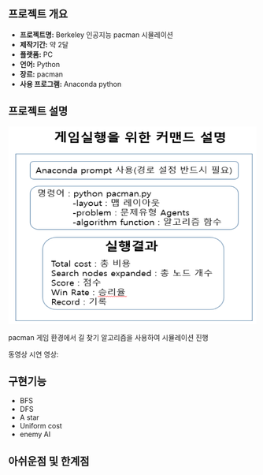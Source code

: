 ## 프로젝트 개요

* **프로젝트명:** Berkeley 인공지능 pacman 시뮬레이션
* **제작기간:** 약 2달 
* **플랫폼:** PC
* **언어:** Python
* **장르:** pacman
* **사용 프로그램:** Anaconda python

## 프로젝트 설명 

<img src="./images/sample.PNG" width="700" height="400">

pacman 게임 환경에서 길 찾기 알고리즘을 사용하여 시뮬레이션 진행

동영상 시연 영상: 

## 구현기능
- BFS
- DFS
- A star
- Uniform cost
- enemy AI

## 아쉬운점 및 한계점
